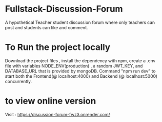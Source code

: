 # Fullstack-Discussion-Forum
A hypothetical Teacher student discussion forum where only teachers can post and students can like and comment.

# To Run the project locally
Download the project files , install the dependency with npm, create a .env file with variables NODE_ENV(production) , a random JWT_KEY, and DATABASE_URL that is provided by mongoDB. Command "npm run dev" to start both the Frontend(@ localhost:4000) and Backend (@ localhost:5000) concurrently. 

# to view online version
Visit : https://discussion-forum-fwz3.onrender.com/


